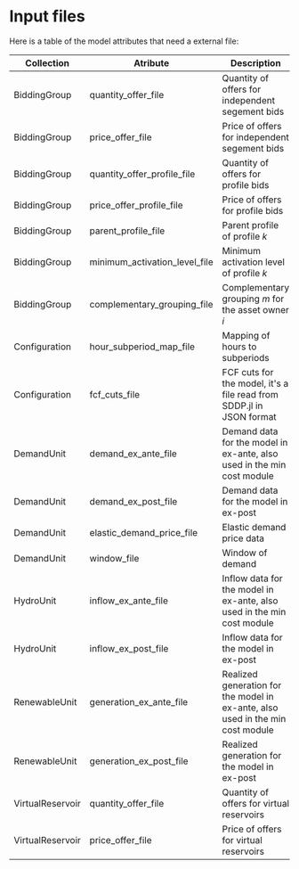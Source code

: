 # **Input files**

Here is a table of the model attributes that need a external file:

| **Collection** | **Atribute** | **Description** | **Parameter** | **Unit** | **Dimensions** |
|----------------|--------------|-----------------|-------------- |----------|----------------|
| BiddingGroup | quantity\_offer_file | Quantity of offers for independent segement bids | $Q_{i, n, \tau, k}(\omega)$ | $GWh$ | `period`, `scenario`, `subperiod`, `bid_segment` |
| BiddingGroup | price\_offer\_file | Price of offers for independent segement bids | $P_{i, n, \tau, k}(\omega)$ | ``\$/MWh`` | `period`, `scenario`, `subperiod`, `bid_segment` |
| BiddingGroup | quantity\_offer\_profile_file | Quantity of offers for profile bids | $Q^M_{i, n, \tau, k}(\omega)$ | $GWh$ | `period`, `scenario`, `subperiod`, `profile` |
| BiddingGroup | price\_offer\_profile\_file | Price of offers for profile bids | $P^M_{i, n, k}(\omega)$ | ``\$/MWh`` | `period`, `scenario`, `profile` |
| BiddingGroup | parent\_profile\_file | Parent profile of profile $k$ | $\mathcal{p}(k)$ |  | `period`, `profile` |
| BiddingGroup | minimum\_activation\_level\_file | Minimum activation level of profile $k$ | $X_{i, k}(\omega)$ |  | `period`, `scenario`, `profile` |
| BiddingGroup | complementary\_grouping\_file | Complementary grouping $m$ for the asset owner $i$ | $\mathcal{K}_m(i)$ |  | `period`, `profile`, `complementary_group` |
| Configuration | hour\_subperiod\_map\_file | Mapping of hours to subperiods | $d(\tau)$ |  | `period`, `hour` |
| Configuration | fcf\_cuts\_file | FCF cuts for the model, it's a file read from SDDP.jl in JSON format | | | |
| DemandUnit | demand\_ex\_ante\_file | Demand data for the model in ex-ante, also used in the min cost module | $D_{j, \tau}(\omega)$ | $p.u.$ | `period`, `scenario`, `subperiod` |
| DemandUnit | demand\_ex\_post\_file | Demand data for the model in ex-post | $D_{j, \tau}(\omega)$ | $p.u.$ | `period`, `scenario`, `subscenario`, `subperiod` |
| DemandUnit | elastic\_demand\_price\_file | Elastic demand price data | $P_{j, \tau}(\omega)$ | ``\$/MWh`` | `period`, `scenario`, `subperiod` |
| DemandUnit | window\_file | Window of demand | $W_{j, \tau}(\omega)$ | $h$ | `period`, `scenario`, `subperiod` |
| HydroUnit | inflow\_ex\_ante\_file | Inflow data for the model in ex-ante, also used in the min cost module | $a_{j, \tau}$ | $hm^3$ | `period`, `scenario`, `subperiod` |
| HydroUnit | inflow\_ex\_post\_file | Inflow data for the model in ex-post | $a_{j, \tau}$ | $hm^3$ | `period`, `scenario`, `subscenario`, `subperiod` |
| RenewableUnit | generation\_ex\_ante\_file | Realized generation for the model in ex-ante, also used in the min cost module | $G^R_{j, \tau}(\omega)$ | $p.u.$ | `period`, `scenario`, `subperiod` |
| RenewableUnit | generation\_ex\_post\_file | Realized generation for the model in ex-post | $G^R_{j, \tau}(\omega)$ | $p.u.$ | `period`, `scenario`, `subscenario`, `subperiod` |
| VirtualReservoir | quantity\_offer\_file | Quantity of offers for virtual reservoirs | $Q^{VR}_{r, i, k}(\omega)$ | $GWh$ | `period`, `scenario`, `bid_segment` |
| VirtualReservoir | price\_offer\_file | Price of offers for virtual reservoirs | $P^{VR}_{r, i, k}(\omega)$ | ``\$/MWh`` | `period`, `scenario`, `bid_segment` |

